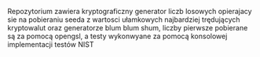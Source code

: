 Repozytorium zawiera kryptograficzny generator liczb losowych opierajacy sie na pobieraniu seeda z wartosci ułamkowych najbardziej trędujących kryptowalut
oraz generatorze blum blum shum, liczby pierwsze pobierane są za pomocą opengsl, a testy wykonwyane za pomocą konsolowej implementacji testów NIST
